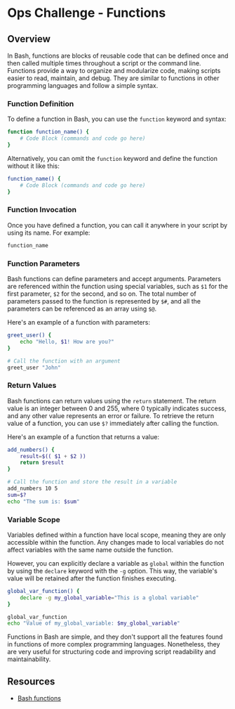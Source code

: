 # Ops Challenge - Functions 

## Overview

In Bash, functions are blocks of reusable code that can be defined once and then called multiple times throughout a script or the command line. Functions provide a way to organize and modularize code, making scripts easier to read, maintain, and debug. They are similar to functions in other programming languages and follow a simple syntax.

### Function Definition
To define a function in Bash, you can use the `function` keyword and syntax:

```bash
function function_name() {
    # Code Block (commands and code go here)
}
```

Alternatively, you can omit the `function` keyword and define the function without it like this:

```bash
function_name() {
    # Code Block (commands and code go here)
}
```

### Function Invocation
Once you have defined a function, you can call it anywhere in your script by using its name. For example:

```bash
function_name
```

### Function Parameters
Bash functions can define parameters and accept arguments. Parameters are referenced within the function using special variables, such as `$1` for the first parameter, `$2` for the second, and so on. The total number of parameters passed to the function is represented by `$#`, and all the parameters can be referenced as an array using `$@`.

Here's an example of a function with parameters:

```bash
greet_user() {
    echo "Hello, $1! How are you?"
}

# Call the function with an argument
greet_user "John"
```

### Return Values
Bash functions can return values using the `return` statement. The return value is an integer between 0 and 255, where 0 typically indicates success, and any other value represents an error or failure. To retrieve the return value of a function, you can use `$?` immediately after calling the function.

Here's an example of a function that returns a value:

```bash
add_numbers() {
    result=$(( $1 + $2 ))
    return $result
}

# Call the function and store the result in a variable
add_numbers 10 5
sum=$?
echo "The sum is: $sum"
```

### Variable Scope
Variables defined within a function have local scope, meaning they are only accessible within the function. Any changes made to local variables do not affect variables with the same name outside the function.

However, you can explicitly declare a variable as `global` within the function by using the `declare` keyword with the `-g` option. This way, the variable's value will be retained after the function finishes executing.

```bash
global_var_function() {
    declare -g my_global_variable="This is a global variable"
}

global_var_function
echo "Value of my_global_variable: $my_global_variable"
```

Functions in Bash are simple, and they don't support all the features found in functions of more complex programming languages. Nonetheless, they are very useful for structuring code and improving script readability and maintainability.

## Resources

- [Bash functions](https://ryanstutorials.net/bash-scripting-tutorial/bash-functions.php)